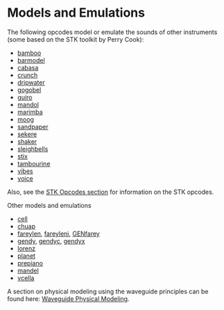 # **Models and Emulations**

The following opcodes model or emulate the sounds of other instruments (some based on the STK toolkit by Perry Cook):

* [bamboo](../../opcodes/bamboo)
* [barmodel](../../opcodes/barmodel)
* [cabasa](../../opcodes/cabasa)
* [crunch](../../opcodes/crunch)
* [dripwater](../../opcodes/dripwater)
* [gogobel](../../opcodes/gogobel)
* [guiro](../../opcodes/guiro)
* [mandol](../../opcodes/mandol)
* [marimba](../../opcodes/marimba)
* [moog](../../opcodes/moog)
* [sandpaper](../../opcodes/sandpaper)
* [sekere](../../opcodes/sekere)
* [shaker](../../opcodes/shaker)
* [sleighbells](../../opcodes/sleighbells)
* [stix](../../opcodes/stix)
* [tambourine](../../opcodes/tambourine)
* [vibes](../../opcodes/vibes)
* [voice](../../opcodes/voice)

Also, see the [STK Opcodes section](../../STKopcodes/top) for information on the STK opcodes.

Other models and emulations

* [cell](../../opcodes/cell)
* [chuap](../../opcodes/chuap)
* [fareylen](../../opcodes/fareylen), [fareyleni](../../opcodes/fareyleni), [GENfarey](../../scoregens/genfarey)
* [gendy](../../opcodes/gendy), [gendyc](../../opcodes/gendyc), [gendyx](../../opcodes/gendyx)
* [lorenz](../../opcodes/lorenz)
* [planet](../../opcodes/planet)
* [prepiano](../../opcodes/prepiano)
* [mandel](../../opcodes/mandel)
* [vcella](../../opcodes/vcella)

A section on physical modeling using the waveguide principles can be found here: [Waveguide Physical Modeling](../wavguide).
